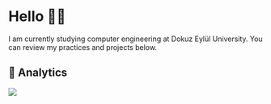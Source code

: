 # Hello  👋🏻
I am currently studying computer engineering at Dokuz Eylül University.
You can review my practices and projects below.

## 📝 Analytics


<p><img  src="https://github-readme-stats.vercel.app/api/top-langs/?username=oguzhankrky&layout=compact&theme=gruvbox"  /></p>



